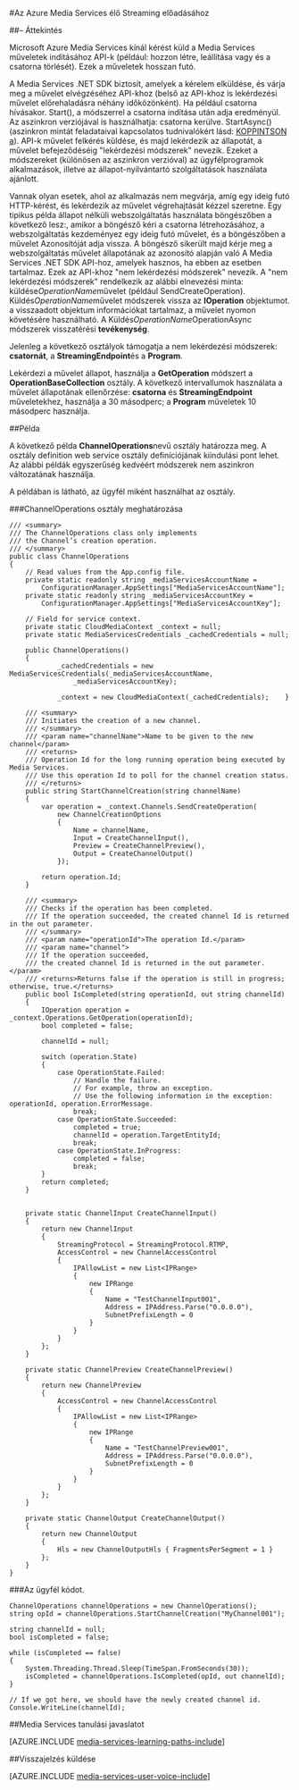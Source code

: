 <properties 
    pageTitle="Lekérdezési hosszan futó műveleteket |} Microsoft Azure" 
    description="Ez a témakör bemutatja, hogyan lekérdezik hosszan futó műveleteket." 
    services="media-services" 
    documentationCenter="" 
    authors="juliako" 
    manager="erikre" 
    editor=""/>

<tags 
    ms.service="media-services" 
    ms.workload="media" 
    ms.tgt_pltfrm="na" 
    ms.devlang="na" 
    ms.topic="article" 
    ms.date="09/26/2016" 
    ms.author="juliako"/>


#<a name="delivering-live-streaming-with-azure-media-services"></a>Az Azure Media Services élő Streaming előadásához

##<a name="overview"></a>– Áttekintés

Microsoft Azure Media Services kínál kérést küld a Media Services műveletek indításához API-k (például: hozzon létre, leállítása vagy és a csatorna törlését). Ezek a műveletek hosszan futó.

A Media Services .NET SDK biztosít, amelyek a kérelem elküldése, és várja meg a művelet elvégzéséhez API-khoz (belső az API-khoz is lekérdezési művelet előrehaladásra néhány időközönként). Ha például csatorna hívásakor. Start(), a módszerrel a csatorna indítása után adja eredményül. Az aszinkron verziójával is használhatja: csatorna kerülve. StartAsync() (aszinkron mintát feladataival kapcsolatos tudnivalókért lásd: [KOPPINTSON a](https://msdn.microsoft.com/library/hh873175(v=vs.110).aspx)). API-k művelet felkérés küldése, és majd lekérdezik az állapotát, a művelet befejeződéséig "lekérdezési módszerek" nevezik. Ezeket a módszereket (különösen az aszinkron verzióval) az ügyfélprogramok alkalmazások, illetve az állapot-nyilvántartó szolgáltatások használata ajánlott.

Vannak olyan esetek, ahol az alkalmazás nem megvárja, amíg egy ideig futó HTTP-kérést, és lekérdezik az művelet végrehajtását kézzel szeretne. Egy tipikus példa állapot nélküli webszolgáltatás használata böngészőben a következő lesz:, amikor a böngésző kéri a csatorna létrehozásához, a webszolgáltatás kezdeményez egy ideig futó művelet, és a böngészőben a művelet Azonosítóját adja vissza. A böngésző sikerült majd kérje meg a webszolgáltatás művelet állapotának az azonosító alapján való A Media Services .NET SDK API-hoz, amelyek hasznos, ha ebben az esetben tartalmaz. Ezek az API-khoz "nem lekérdezési módszerek" nevezik.
A "nem lekérdezési módszerek" rendelkezik az alábbi elnevezési minta: küldése*OperationName*művelet (például SendCreateOperation). Küldés*OperationName*művelet módszerek vissza az **IOperation** objektumot. a visszaadott objektum információkat tartalmaz, a művelet nyomon követésére használható. A Küldés*OperationName*OperationAsync módszerek visszatérési **tevékenység<IOperation>**.

Jelenleg a következő osztályok támogatja a nem lekérdezési módszerek: **csatornát**, a **StreamingEndpoint**és a **Program**.

Lekérdezi a művelet állapot, használja a **GetOperation** módszert a **OperationBaseCollection** osztály. A következő intervallumok használata a művelet állapotának ellenőrzése: **csatorna** és **StreamingEndpoint** műveletekhez, használja a 30 másodperc; a **Program** műveletek 10 másodperc használja.


##<a name="example"></a>Példa

A következő példa **ChannelOperations**nevű osztály határozza meg. A osztály definition web service osztály definíciójának kiindulási pont lehet. Az alábbi példák egyszerűség kedvéért módszerek nem aszinkron változatának használja.

A példában is látható, az ügyfél miként használhat az osztály.

###<a name="channeloperations-class-definition"></a>ChannelOperations osztály meghatározása

    /// <summary> 
    /// The ChannelOperations class only implements 
    /// the Channel’s creation operation. 
    /// </summary> 
    public class ChannelOperations
    {
        // Read values from the App.config file.
        private static readonly string _mediaServicesAccountName =
            ConfigurationManager.AppSettings["MediaServicesAccountName"];
        private static readonly string _mediaServicesAccountKey =
            ConfigurationManager.AppSettings["MediaServicesAccountKey"];
    
        // Field for service context.
        private static CloudMediaContext _context = null;
        private static MediaServicesCredentials _cachedCredentials = null;
    
        public ChannelOperations()
        {
                _cachedCredentials = new MediaServicesCredentials(_mediaServicesAccountName,
                    _mediaServicesAccountKey);
    
                _context = new CloudMediaContext(_cachedCredentials);    }
    
        /// <summary>  
        /// Initiates the creation of a new channel.  
        /// </summary>  
        /// <param name="channelName">Name to be given to the new channel</param>  
        /// <returns>  
        /// Operation Id for the long running operation being executed by Media Services. 
        /// Use this operation Id to poll for the channel creation status. 
        /// </returns> 
        public string StartChannelCreation(string channelName)
        {
            var operation = _context.Channels.SendCreateOperation(
                new ChannelCreationOptions
                {
                    Name = channelName,
                    Input = CreateChannelInput(),
                    Preview = CreateChannelPreview(),
                    Output = CreateChannelOutput()
                });
    
            return operation.Id;
        }
    
        /// <summary> 
        /// Checks if the operation has been completed. 
        /// If the operation succeeded, the created channel Id is returned in the out parameter.
        /// </summary> 
        /// <param name="operationId">The operation Id.</param> 
        /// <param name="channel">
        /// If the operation succeeded, 
        /// the created channel Id is returned in the out parameter.</param>
        /// <returns>Returns false if the operation is still in progress; otherwise, true.</returns> 
        public bool IsCompleted(string operationId, out string channelId)
        {
            IOperation operation = _context.Operations.GetOperation(operationId);
            bool completed = false;
    
            channelId = null;
    
            switch (operation.State)
            {
                case OperationState.Failed:
                    // Handle the failure. 
                    // For example, throw an exception. 
                    // Use the following information in the exception: operationId, operation.ErrorMessage.
                    break;
                case OperationState.Succeeded:
                    completed = true;
                    channelId = operation.TargetEntityId;
                    break;
                case OperationState.InProgress:
                    completed = false;
                    break;
            }
            return completed;
        }
    
    
        private static ChannelInput CreateChannelInput()
        {
            return new ChannelInput
            {
                StreamingProtocol = StreamingProtocol.RTMP,
                AccessControl = new ChannelAccessControl
                {
                    IPAllowList = new List<IPRange>
                    {
                        new IPRange
                        {
                            Name = "TestChannelInput001",
                            Address = IPAddress.Parse("0.0.0.0"),
                            SubnetPrefixLength = 0
                        }
                    }
                }
            };
        }
    
        private static ChannelPreview CreateChannelPreview()
        {
            return new ChannelPreview
            {
                AccessControl = new ChannelAccessControl
                {
                    IPAllowList = new List<IPRange>
                    {
                        new IPRange
                        {
                            Name = "TestChannelPreview001",
                            Address = IPAddress.Parse("0.0.0.0"),
                            SubnetPrefixLength = 0
                        }
                    }
                }
            };
        }
    
        private static ChannelOutput CreateChannelOutput()
        {
            return new ChannelOutput
            {
                Hls = new ChannelOutputHls { FragmentsPerSegment = 1 }
            };
        }
    }

###<a name="the-client-code"></a>Az ügyfél kódot.

    ChannelOperations channelOperations = new ChannelOperations();
    string opId = channelOperations.StartChannelCreation("MyChannel001");
    
    string channelId = null;
    bool isCompleted = false;
    
    while (isCompleted == false)
    {
        System.Threading.Thread.Sleep(TimeSpan.FromSeconds(30));
        isCompleted = channelOperations.IsCompleted(opId, out channelId);
    }
    
    // If we got here, we should have the newly created channel id.
    Console.WriteLine(channelId);
 


##<a name="media-services-learning-paths"></a>Media Services tanulási javaslatot

[AZURE.INCLUDE [media-services-learning-paths-include](../../includes/media-services-learning-paths-include.md)]

##<a name="provide-feedback"></a>Visszajelzés küldése

[AZURE.INCLUDE [media-services-user-voice-include](../../includes/media-services-user-voice-include.md)]
